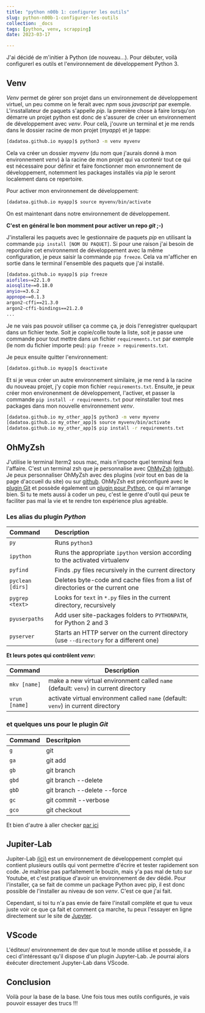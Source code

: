 ```yaml
---
title: "python n00b 1: configurer les outils"
slug: python-n00b-1-configurer-les-outils
collection: _docs
tags: [python, venv, scrapping]
date: 2023-03-17

---
```


J'ai décidé de m'initier à Python (de nouveau...). Pour débuter, voilà configurerl es outils et l'environnement de développement Python 3.

## Venv

*Venv* permet de gérer son projet dans un environnement de développement virtuel, un peu comme on le ferait avec *npm* sous *javascript* par exemple. L'insstallateur de paquets s'appelle *pip*. la première chose à faire lorsqu'on démarre un projet python est donc de s'assurer de créer un environnement de développement avec *venv*. Pour celà, j'ouvre un terminal et je me rends dans le dossier racine de mon projet (*myapp*) et je tappe:

```bash
[dadatoa.github.io myapp]$ python3 -m venv myvenv
```

Cela va créer un dossier *myvenv* (du nom que j'aurais donné à mon environnement *venv*) à la racine de mon projet qui va contenir tout ce qui est nécessaire pour définir et faire fonctionner mon envronnement de développement, notemment les packages installés via *pip* le seront localement dans ce repertoire.

Pour activer mon environnement de développement:

```bash
[dadatoa.github.io myapp]$ source myvenv/bin/activate
```
On est maintenant dans notre environnement de développement. 

**C'est en général le bon momment pour activer un repo *git* ;-)**

J'installerai les paquets avec le gestionnaire de paquets *pip* en utilisant la commande `pip install [NOM DU PAQUET]`. Si pour une raison j'ai besoin de reporduire cet environnemnt de développement avec la même configuration, je peux saisir la commande `pip freeze`. Cela va m'afficher en sortie dans le terminal l'ensemble des paquets que j'ai installé.

```bash
[dadatoa.github.io myapp]$ pip freeze
aiofiles==22.1.0
aiosqlite==0.18.0
anyio==3.6.2
appnope==0.1.3
argon2-cffi==21.3.0
argon2-cffi-bindings==21.2.0
...

```
Je ne vais pas pouvoir utiliser ça comme ça, je dois l'enregistrer quelqupart dans un fichier texte. Soit je copie/colle toute la liste, soit je passe une commande pour tout mettre dans un fichier `requirements.txt` par exemple (le nom du fichier importe peu): `pip freeze > requirements.txt`.

Je peux ensuite quitter l'environnement:

```bash
[dadatoa.github.io myapp]$ deactivate
```
Et si je veux créer un autre environnement similaire, je me rend à la racine du nouveau projet, j'y copie mon fichier `requirements.txt`. Ensuite, je peux créer mon environenment de développement, l'activer, et passer la commande `pip install -r requirements.txt` pour reinstaller tout mes packages dans mon nouvelle environnement *venv*.

```bash
[dadatoa.github.io my_other_app]$ python3 -m venv myvenv
[dadatoa.github.io my_other_app]$ source myvenv/bin/activate
[dadatoa.github.io my_other_app]$ pip install -r requirements.txt 
```


## OhMyZsh

J'utilise le terminal Iterm2 sous mac, mais n'importe quel terminal fera l'affaire. C'est un terminal zsh que je personnalise avec [OhMyZsh](https://ohmyz.sh/) [(github)](https://github.com/ohmyzsh/ohmyzsh). Je peux personnaliser OhMyZsh avec des plugins (voir tout en bas de la page d'accueil du site) ou sur [github](https://github.com/ohmyzsh/ohmyzsh/tree/master/plugins). OhMyZsh est préconfiguré avec le [plugin Git](https://github.com/ohmyzsh/ohmyzsh/tree/master/plugins/git) et possède également un [plugin pour Python](https://github.com/ohmyzsh/ohmyzsh/tree/master/plugins/python), ce qui m'arrange bien. Si tu te mets aussi à coder un peu, c'est le genre d'outil qui peux te faciliter pas mal la vie et te rendre ton expérience plus agréable.

### Les alias du plugin *Python*

| Command          | Description                                                                            |
|:---------------- |:-------------------------------------------------------------------------------------- |
| `py`             | Runs `python3`                                                                         |
| `ipython`        | Runs the appropriate `ipython` version according to the activated virtualenv           |
| `pyfind`         | Finds .py files recursively in the current directory                                   |
| `pyclean [dirs]` | Deletes byte-code and cache files from a list of directories or the current one        |
| `pygrep <text>`  | Looks for `text` in `*.py` files in the current directory, recursively                 |
| `pyuserpaths`    | Add user site-packages folders to `PYTHONPATH`, for Python 2 and 3                     |
| `pyserver`       | Starts an HTTP server on the current directory (use `--directory` for a different one) |

**Et leurs potes qui contrôlent *venv*:**

| Command          | Description                                                                            |
|:---------------- | -------------------------------------------------------------------------------------- |
| `mkv [name]`     | make a new virtual environment called `name` (default: `venv`) in current directory    |                                          
| `vrun [name]`    | activate virtual environment called `name` (default: `venv`) in current directory      |

### et quelques uns pour le plugin *Git*

| Command          | Descritpion    |
|:-----------------|:---------------|
| `g`              | git            |
| `ga`             | git add        |
| `gb`             | git branch     |    
| `gbd`            | git branch --delete |
| `gbD`            | git branch --delete --force |
| `gc`             | git commit --verbose |
| `gco`            | git checkout |

Et bien d'autre à aller checker [par ici](https://github.com/ohmyzsh/ohmyzsh/blob/master/plugins/git/README.md)


## Jupiter-Lab

Jupiter-Lab [(ici)](https://jupyter.org/) est un environnement de développement complet qui contient plusieurs outils qui vont permettre d'écrire et tester rapidement son code. Je maîtrise pas parfaitement le bouzin, mais y'a pas mal de tuto sur Youtube, et c'est pratique d'avoir un environnement de dev dédié. Pour l'installer, ça se fait de comme un package Python avec pip, il est donc possible de l'installer au niveau de son *venv*. C'est ce que j'ai fait. 

Cependant, si toi tu n'a pas envie de faire l'install complète et que tu veux juste voir ce que ça fait et comment ça marche, tu peux l'essayer en ligne directement sur le site de [Jupyter](https://jupyter.org/).

## VScode

L'éditeur/ environnement de dev que tout le monde utilise et possède, il a ceci d'intéressant qu'il dispose d'un plugin Jupyter-Lab. Je pourrai alors éxécuter directement Jupyter-Lab dans VScode.

## Conclusion

Voilà pour la base de la base. Une fois tous mes outils configurés, je vais pouvoir essayer des trucs !!! 